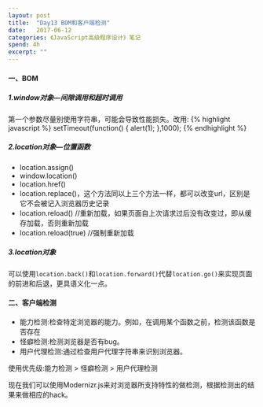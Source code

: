 ```yaml
---
layout: post
title:  "Day13 BOM和客户端检测"
date:   2017-06-12
categories: 《JavaScript高级程序设计》笔记
spend: 4h
excerpt: ""
---
```

#### 一、BOM
##### 1.window对象—间隙调用和超时调用
第一个参数尽量别使用字符串，可能会导致性能损失。改用:
{% highlight javascript %}
    setTimeout(function() {
        alert(1);
    },1000);
{% endhighlight %}
##### 2.location对象—位置函数
* location.assign()
* window.location()
* location.href()
* location.replace()，这个方法同以上三个方法一样，都可以改变url，区别是它不会被记入浏览器历史记录
* location.reload()     //重新加载，如果页面自上次请求过后没有改变过，即从缓存加载，否则重新加载
* location.reload(true)     //强制重新加载  

##### 3.location对象
可以使用`location.back()`和`location.forward()`代替`location.go()`来实现页面的前进和后退，更具语义化一点。  
#### 二、客户端检测
* 能力检测:检查特定浏览器的能力。例如，在调用某个函数之前，检测该函数是否存在
* 怪癖检测:检测浏览器是否有bug。
* 用户代理检测:通过检查用户代理字符串来识别浏览器。

使用优先级:能力检测 > 怪癖检测 > 用户代理检测  

现在我们可以使用Modernizr.js来对浏览器所支持特性的做检测，根据检测出的结果来做相应的hack。